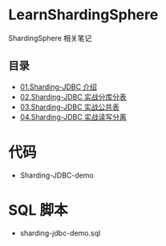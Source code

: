 # LearnShardingSphere
ShardingSphere 相关笔记

## 目录
- [01.Sharding-JDBC 介绍](./note/01.Sharding-JDBC%20介绍.md)
- [02.Sharding-JDBC 实战分库分表](./note/02.Sharding-JDBC%20实战分库分表.md)
- [03.Sharding-JDBC 实战公共表](./note/03.Sharding-JDBC%20实战公共表.md)
- [04.Sharding-JDBC 实战读写分离](./note/04.Sharding-JDBC%20实战读写分离.md)

# 代码
- Sharding-JDBC-demo

# SQL 脚本
- sharding-jdbc-demo.sql
